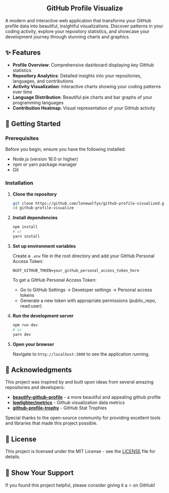 <div align="center">
    <h2>GitHub Profile Visualize</h2>
</div>

A modern and interactive web application that transforms your GitHub profile data into beautiful, insightful
visualizations. Discover patterns in your coding activity, explore your repository statistics, and showcase your
development journey through stunning charts and graphics.

## ✨ Features

- **Profile Overview**: Comprehensive dashboard displaying key GitHub statistics
- **Repository Analytics**: Detailed insights into your repositories, languages, and contributions
- **Activity Visualization**: Interactive charts showing your coding patterns over time
- **Language Distribution**: Beautiful pie charts and bar graphs of your programming languages
- **Contribution Heatmap**: Visual representation of your GitHub activity

## 🚀 Getting Started

### Prerequisites

Before you begin, ensure you have the following installed:

- Node.js (version 16.0 or higher)
- npm or yarn package manager
- Git

### Installation

1. **Clone the repository**
   ```bash
   git clone https://github.com/lonewolfyx/github-profile-visualized.git
   cd github-profile-visualize
   ```

2. **Install dependencies**
   ```bash
   npm install
   # or
   yarn install
   ```

3. **Set up environment variables**

   Create a `.env` file in the root directory and add your GitHub Personal Access Token:
   ```env
   NUXT_GITHUB_TOKEN=your_github_personal_access_token_here
   ```

   To get a GitHub Personal Access Token:
    - Go to GitHub Settings → Developer settings → Personal access tokens
    - Generate a new token with appropriate permissions (public_repo, read:user)

4. **Run the development server**
   ```bash
   npm run dev
   # or
   yarn dev
   ```

5. **Open your browser**

   Navigate to `http://localhost:3000` to see the application running.

## 🙏 Acknowledgments

This project was inspired by and built upon ideas from several amazing repositories and developers:

- **[beautify-github-profile](https://github.com/rzashakeri/beautify-github-profile)** - a more beautiful and appealing github profile
- **[lowlighter/metrics](https://github.com/antonkomarev/github-profile-views-counter)** - Github visualization data metrics
- **[github-profile-trophy](https://github.com/ryo-ma/github-profile-trophy)** - GitHub Stat Trophies

Special thanks to the open-source community for providing excellent tools and libraries that made this project possible.

## 📝 License

This project is licensed under the MIT License - see
the [LICENSE](https://github.com/lonewolfyx/github-profile-visualized/blob/master/LICENSE) file for details.

## 🌟 Show Your Support

If you found this project helpful, please consider giving it a ⭐️ on GitHub!
